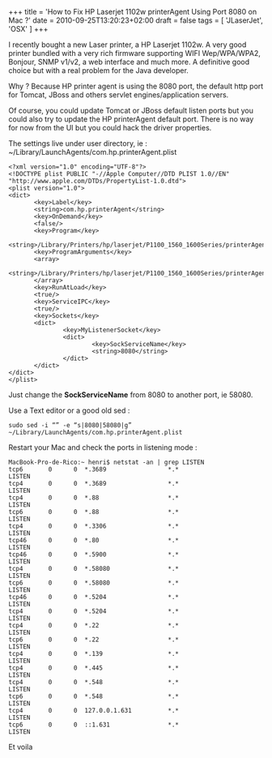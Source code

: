 +++
title = 'How to Fix HP Laserjet 1102w printerAgent Using Port 8080 on Mac ?'
date = 2010-09-25T13:20:23+02:00
draft = false
tags = [ 'JLaserJet', 'OSX' ]
+++

I recently bought a new Laser printer, a HP Laserjet 1102w. A very good printer bundled with a very rich firmware supporting WIFI Wep/WPA/WPA2, Bonjour, SNMP v1/v2, a web interface and much more. A definitive good choice but with a real problem for the Java developer.

Why ? Because HP printer agent is using the 8080 port, the default http port for Tomcat, JBoss and others servlet engines/application servers.

Of course, you could update Tomcat or JBoss default listen ports but you could also try to update the HP printerAgent default port. There is no way for now from the UI but you could hack the driver properties.

The settings live under user directory, ie : ~/Library/LaunchAgents/com.hp.printerAgent.plist


```
<?xml version="1.0" encoding="UTF-8"?>
<!DOCTYPE plist PUBLIC "-//Apple Computer//DTD PLIST 1.0//EN"
"http://www.apple.com/DTDs/PropertyList-1.0.dtd">
<plist version="1.0">
<dict>
       <key>Label</key>
       <string>com.hp.printerAgent</string>
       <key>OnDemand</key>
       <false/>
       <key>Program</key>
       <string>/Library/Printers/hp/laserjet/P1100_1560_1600Series/printerAgent</string>
       <key>ProgramArguments</key>
       <array>
       <string>/Library/Printers/hp/laserjet/P1100_1560_1600Series/printerAgent</string>
       </array>
       <key>RunAtLoad</key>
       <true/>
       <key>ServiceIPC</key>
       <true/>
       <key>Sockets</key>
       <dict>
               <key>MyListenerSocket</key>
               <dict>
                       <key>SockServiceName</key>
                       <string>8080</string>
               </dict>
       </dict>
</dict>
</plist>
```



Just change the **SockServiceName** from 8080 to another port, ie 58080.

Use a Text editor or a good old sed :

```
sudo sed -i “” -e “s|8080|58080|g” ~/Library/LaunchAgents/com.hp.printerAgent.plist
```

Restart your Mac and check the ports in listening mode :

```
MacBook-Pro-de-Rico:~ henri$ netstat -an | grep LISTEN
tcp6       0      0  *.3689                 *.*                    LISTEN
tcp4       0      0  *.3689                 *.*                    LISTEN
tcp4       0      0  *.88                   *.*                    LISTEN
tcp6       0      0  *.88                   *.*                    LISTEN
tcp4       0      0  *.3306                 *.*                    LISTEN
tcp46      0      0  *.80                   *.*                    LISTEN
tcp46      0      0  *.5900                 *.*                    LISTEN
tcp4       0      0  *.58080                *.*                    LISTEN
tcp6       0      0  *.58080                *.*                    LISTEN
tcp46      0      0  *.5204                 *.*                    LISTEN
tcp4       0      0  *.5204                 *.*                    LISTEN
tcp4       0      0  *.22                   *.*                    LISTEN
tcp6       0      0  *.22                   *.*                    LISTEN
tcp4       0      0  *.139                  *.*                    LISTEN
tcp4       0      0  *.445                  *.*                    LISTEN
tcp4       0      0  *.548                  *.*                    LISTEN
tcp6       0      0  *.548                  *.*                    LISTEN
tcp4       0      0  127.0.0.1.631          *.*                    LISTEN
tcp6       0      0  ::1.631                *.*                    LISTEN
```
Et voila